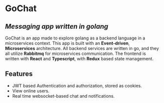 # GoChat
## _Messaging app written in golang_


GoChat is an app made to explore golang as a backend language in a microservices context.
This app is built with an **Event-driven**, **Microservices** architecture.
All backend services are written in go, and they all utilize **Rabbitmq** for microservices communication.
The frontend is written with **React** and **Typescript**, with **Redux** based state management.

## Features

- JWT based Authentication and authorization, stored as cookies.
- View online users.
- Real time websocket-based chat and notifications.